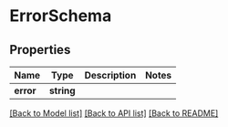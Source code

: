 # ErrorSchema

## Properties
Name | Type | Description | Notes
------------ | ------------- | ------------- | -------------
**error** | **string** |  | 

[[Back to Model list]](../../README.md#documentation-for-models) [[Back to API list]](../../README.md#documentation-for-api-endpoints) [[Back to README]](../../README.md)

